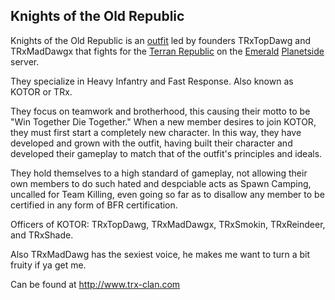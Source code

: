 ## Knights of the Old Republic

Knights of the Old Republic is an [outfit](../terminology/Outfit.md) led by
founders TRxTopDawg and TRxMadDawgx that fights for the [Terran
Republic](../etc/Terran_Republic.md) on the
[Emerald](../etc/Emerald.md) [Planetside](../etc/PlanetSide.md)
server.

They specialize in Heavy Infantry and Fast Response. Also known as KOTOR
or TRx.

They focus on teamwork and brotherhood, this causing their motto to be
"Win Together Die Together." When a new member desires to join KOTOR,
they must first start a completely new character. In this way, they have
developed and grown with the outfit, having built their character and
developed their gameplay to match that of the outfit's principles and
ideals.

They hold themselves to a high standard of gameplay, not allowing their
own members to do such hated and despciable acts as Spawn Camping,
uncalled for Team Killing, even going so far as to disallow any member
to be certified in any form of BFR certification.

Officers of KOTOR: TRxTopDawg, TRxMadDawgx, TRxSmokin, TRxReindeer, and
TRxShade.

Also TRxMadDawg has the sexiest voice, he makes me want to turn a bit
fruity if ya get me.

Can be found at [<http://www.trx-clan.com>](http://www.trx-clan.com)
